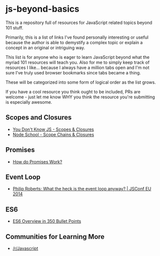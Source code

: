 # js-beyond-basics
This is a repository full of resources for JavaScript related topics beyond 101 stuff.

Primarily, this is a list of links I've found personally interesting or useful because the author is able to demystify a complex topic or explain a concept in an original or intriguing way.

This list is for anyone who is eager to learn JavaScript beyond what the myriad 101 resources will teach you. Also for me to simply keep track of resources I like... because I always have a million tabs open and I'm not sure I've truly used browser bookmarks since tabs became a thing.

These will be categorized into some form of logical order as the list grows.

If you have a cool resource you think ought to be included, PRs are welcome - just let me know WHY you think the resource you're submitting is especially awesome.

## Scopes and Closures
* [You Don't Know JS - Scopes & Closures](https://github.com/getify/You-Dont-Know-JS/tree/master/scope%20%26%20closures)
* [Node School - Scope Chains & Closures](https://www.github.com/jesstelford/scope-chains-closures)

## Promises
* [How do Promises Work?](http://robotlolita.me/2015/11/15/how-do-promises-work.html)

## Event Loop
* [Philip Roberts: What the heck is the event loop anyway? | JSConf EU 2014](https://www.youtube.com/watch?v=8aGhZQkoFbQ)

## ES6
* [ES6 Overview in 350 Bullet Points](https://ponyfoo.com/articles/es6)

## Communities for Learning More
* [/r/Javascript](https://www.reddit.com/r/javascript)

